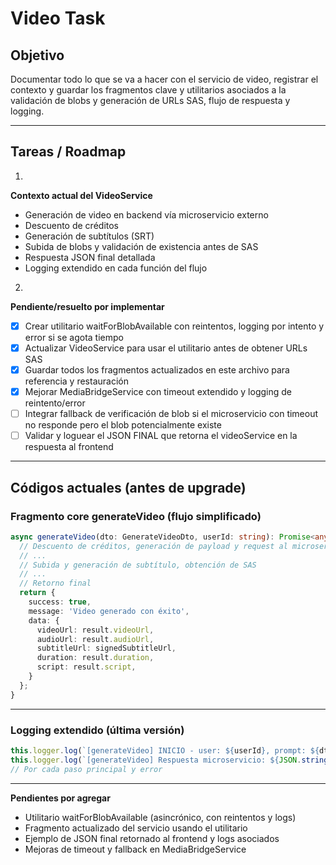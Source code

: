 # Video Task

## Objetivo
Documentar todo lo que se va a hacer con el servicio de video, registrar el contexto y guardar los fragmentos clave y utilitarios asociados a la validación de blobs y generación de URLs SAS, flujo de respuesta y logging.

---

## Tareas / Roadmap

1. 
**Contexto actual del VideoService**
   - Generación de video en backend vía microservicio externo
   - Descuento de créditos
   - Generación de subtítulos (SRT)
   - Subida de blobs y validación de existencia antes de SAS
   - Respuesta JSON final detallada
   - Logging extendido en cada función del flujo

2. 
**Pendiente/resuelto por implementar**
   - [x] Crear utilitario waitForBlobAvailable con reintentos, logging por intento y error si se agota tiempo
   - [x] Actualizar VideoService para usar el utilitario antes de obtener URLs SAS
   - [x] Guardar todos los fragmentos actualizados en este archivo para referencia y restauración
   - [x] Mejorar MediaBridgeService con timeout extendido y logging de reintento/error
   - [ ] Integrar fallback de verificación de blob si el microservicio con timeout no responde pero el blob potencialmente existe
   - [ ] Validar y loguear el JSON FINAL que retorna el videoService en la respuesta al frontend

---

## Códigos actuales (antes de upgrade)

### Fragmento core generateVideo (flujo simplificado)

```typescript
async generateVideo(dto: GenerateVideoDto, userId: string): Promise<any> {
  // Descuento de créditos, generación de payload y request al microservicio
  // ...
  // Subida y generación de subtítulo, obtención de SAS
  // ...
  // Retorno final
  return {
    success: true,
    message: 'Video generado con éxito',
    data: {
      videoUrl: result.videoUrl,
      audioUrl: result.audioUrl,
      subtitleUrl: signedSubtitleUrl,
      duration: result.duration,
      script: result.script,
    }
  };
}
```

---

### Logging extendido (última versión)

```typescript
this.logger.log(`[generateVideo] INICIO - user: ${userId}, prompt: ${dto.prompt}`);
this.logger.log(`[generateVideo] Respuesta microservicio: ${JSON.stringify(result)}`);
// Por cada paso principal y error
```

---

**Pendientes por agregar**
- Utilitario waitForBlobAvailable (asincrónico, con reintentos y logs)
- Fragmento actualizado del servicio usando el utilitario
- Ejemplo de JSON final retornado al frontend y logs asociados
- Mejoras de timeout y fallback en MediaBridgeService

